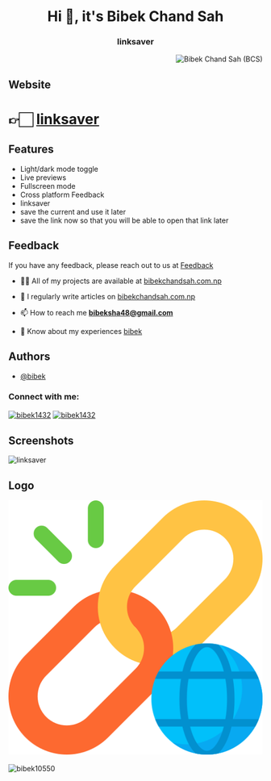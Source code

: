 <h1 align="center">Hi 👋, it's Bibek Chand Sah </h1>
<h3 align="center">linksaver</h3>

<!-- Profile View Count -->
<p align="right"> <img src="https://komarev.com/ghpvc/?username=bibek10550linksaver&label=Profile%20views&color=0e75b6&style=flat" alt="Bibek Chand Sah (BCS)" /> </p>

## Website
<h1>👉🏻 <a href="https://bibek10550.github.io/linksaver/">linksaver</a></h1>

## Features
- Light/dark mode toggle
- Live previews
- Fullscreen mode
- Cross platform Feedback
- linksaver
- save the current and use it later
- save the link now so that you will be able to open that link later


## Feedback
If you have any feedback, please reach out to us at <a href="https://bibek10550.github.io/bibek10550/feedback.html">Feedback</a>


- 👨‍💻 All of my projects are available at [bibekchandsah.com.np](https://bibek10550.github.io/bibek10550)

- 📝 I regularly write articles on [bibekchandsah.com.np](https://bibek10550.github.io/bibek10550)

- 📫 How to reach me **bibeksha48@gmail.com**

- 📄 Know about my experiences [bibek](https://bibek10550.github.io/bibek)

## Authors

- [@bibek](https://www.github.com/bibek10550)

<h3 align="left">Connect with me:</h3>
<p align="left">
<a href="https://fb.com/bibek1432" target="blank"><img align="center" src="https://raw.githubusercontent.com/rahuldkjain/github-profile-readme-generator/master/src/images/icons/Social/facebook.svg" alt="bibek1432" height="30" width="40" /></a>
<a href="https://instagram.com/bibek1432" target="blank"><img align="center" src="https://raw.githubusercontent.com/rahuldkjain/github-profile-readme-generator/master/src/images/icons/Social/instagram.svg" alt="bibek1432" height="30" width="40" /></a>
</p>



## Screenshots
<!-- ![App Screenshot](https://via.placeholder.com/468x300?text=App+Screenshot+Here) -->
<img src="https://bibek10550.github.io/bibek10550/assets/images/porjects/linksaver" alt="linksaver"/>

## Logo
<!-- ![Logo](https://dev-to-uploads.s3.amazonaws.com/uploads/articles/th5xamgrr6se0x5ro4g6.png) -->
![Logo](https://github.com/bibek10550/linksaver/blob/main/android-chrome-512x512.png)


<p><img align="center" src="https://github-readme-streak-stats.herokuapp.com/?user=bibek10550&" alt="bibek10550" /></p>


